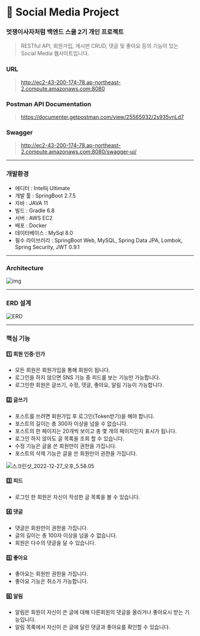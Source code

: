 # :pushpin: Social Media Project
### 멋쟁이사자처럼 백엔드 스쿨 2기 개인 프로젝트

> RESTful API, 회원가입, 게시판 CRUD, 댓글 및 좋아요 등의 기능이 있는 Social Media 웹사이트입니다.

### URL
> http://ec2-43-200-174-78.ap-northeast-2.compute.amazonaws.com:8080

### Postman API Documentation
> https://documenter.getpostman.com/view/25565932/2s935vnLd7

### Swagger
> http://ec2-43-200-174-78.ap-northeast-2.compute.amazonaws.com:8080/swagger-ui/

---

### 개발환경

- 에디터 : Intellij Ultimate
- 개발 툴 : SpringBoot 2.7.5
- 자바 : JAVA 11
- 빌드 : Gradle 6.8
- 서버 : AWS EC2
- 배포 : Docker
- 데이터베이스 : MySql 8.0
- 필수 라이브러리 : SpringBoot Web, MySQL, Spring Data JPA, Lombok, Spring Security, JWT 0.9.1

---

### Architecture

![img](/uploads/7f029b4aef1a23cf8a314b2d262eb6a0/img.png)

---

### ERD 설계

![ERD](/uploads/f1c807e890eca46bb841f990c5014ccb/ERD.png)

---

### 핵심 기능

#### 1️⃣ 회원 인증·인가

- 모든 회원은 회원가입을 통해 회원이 됩니다.
- 로그인을 하지 않으면 SNS 기능 중 피드를 보는 기능만 가능합니다.
- 로그인한 회원은 글쓰기, 수정, 댓글, 좋아요, 알림 기능이 가능합니다.

#### 2️⃣ 글쓰기

- 포스트를 쓰려면 회원가입 후 로그인(Token받기)을 해야 합니다.
- 포스트의 길이는 총 300자 이상을 넘을 수 없습니다.
- 포스트의 한 페이지는 20개씩 보이고 총 몇 개의 페이지인지 표시가 됩니다.
- 로그인 하지 않아도 글 목록을 조회 할 수 있습니다.
- 수정 기능은 글을 쓴 회원만이 권한을 가집니다.
- 포스트의 삭제 기능은 글을 쓴 회원만이 권한을 가집니다.

![스크린샷_2022-12-27_오후_5.58.05](/uploads/660c3acc1b62dabe5788ff8d3a49f1d1/스크린샷_2022-12-27_오후_5.58.05.png)


#### 3️⃣ 피드

- 로그인 한 회원은 자신이 작성한 글 목록을 볼 수 있습니다.

#### 4️⃣ 댓글

- 댓글은 회원만이 권한을 가집니다.
- 글의 길이는 총 100자 이상을 넘을 수 없습니다.
- 회원은 다수의 댓글을 달 수 있습니다.

#### 5️⃣ 좋아요

- 좋아요는 회원만 권한을 가집니다.
- 좋아요 기능은 취소가 가능합니다.

#### 6️⃣ 알림

- 알림은 회원이 자신이 쓴 글에 대해 다른회원의 댓글을 올리거나 좋아요시 받는 기능입니다.
- 알림 목록에서 자신이 쓴 글에 달린 댓글과 좋아요를 확인할 수 있습니다.

